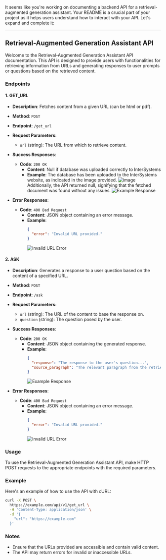 It seems like you're working on documenting a backend API for a retrieval-augmented generation assistant. Your README is a crucial part of your project as it helps users understand how to interact with your API. Let's expand and complete it:

---

## Retrieval-Augmented Generation Assistant API

Welcome to the Retrieval-Augmented Generation Assistant API documentation. This API is designed to provide users with functionalities for retrieving information from URLs and generating responses to user prompts or questions based on the retrieved content.

### Endpoints

#### 1. GET_URL

- **Description**: Fetches content from a given URL (can be html or pdf).
  
- **Method**: `POST`
  
- **Endpoint**: `/get_url`

- **Request Parameters**:
  - `url` (string): The URL from which to retrieve content.

- **Success Responses**:
  - **Code**: `200 OK`
    - **Content**: Null if database was uploaded correctly to InterSystems
    - **Example**:
      The database has been uploaded to the InterSystems website, as indicated in the image provided. 
      ![image](https://github.com/adriablancafort/retrieval-augmented-generation-assistent-hackupc24/assets/132887066/913d99a1-d366-40c7-b6d8-68315a831198)
      Additionally, the API returned null, signifying that the fetched document was found without any issues.
      ![Example Response](https://github.com/adriablancafort/retrieval-augmented-generation-assistent-hackupc24/assets/132887066/6b6e09e8-3a16-468d-902b-7acc14e6a645)

- **Error Responses**:
  - **Code**: `400 Bad Request`
    - **Content**: JSON object containing an error message.
    - **Example**:
      ```json
      {
        "error": "Invalid URL provided."
      }
      ```
      ![Invalid URL Error](https://github.com/adriablancafort/retrieval-augmented-generation-assistent-hackupc24/assets/132887066/c54a0221-68ce-4f54-88e8-5ca55e479ee2)

#### 2. ASK

- **Description**: Generates a response to a user question based on the content of a specified URL.
  
- **Method**: `POST`
  
- **Endpoint**: `/ask`

- **Request Parameters**:
  - `url` (string): The URL of the content to base the response on.
  - `question` (string): The question posed by the user.

- **Success Responses**:
  - **Code**: `200 OK`
    - **Content**: JSON object containing the generated response.
    - **Example**:
      ```json
      {
        "response": "The response to the user's question...",
        "source_paragraph": "The relevant paragraph from the retrieved content..."
      }
      ```
      ![Example Response](https://github.com/adriablancafort/retrieval-augmented-generation-assistent-hackupc24/assets/132887066/84af8273-60ec-42d6-9293-eaab3e0a8bc8)

- **Error Responses**:
  - **Code**: `400 Bad Request`
    - **Content**: JSON object containing an error message.
    - **Example**:
      ```json
      {
        "error": "Invalid URL provided."
      }
      ```
      ![Invalid URL Error](https://github.com/adriablancafort/retrieval-augmented-generation-assistent-hackupc24/assets/132887066/c54a0221-68ce-4f54-88e8-5ca55e479ee2)

### Usage

To use the Retrieval-Augmented Generation Assistant API, make HTTP POST requests to the appropriate endpoints with the required parameters.

### Example

Here's an example of how to use the API with cURL:

```bash
curl -X POST \
  https://example.com/api/v1/get_url \
  -H 'Content-Type: application/json' \
  -d '{
    "url": "https://example.com"
  }'
```

### Notes

- Ensure that the URLs provided are accessible and contain valid content.
- The API may return errors for invalid or inaccessible URLs.
